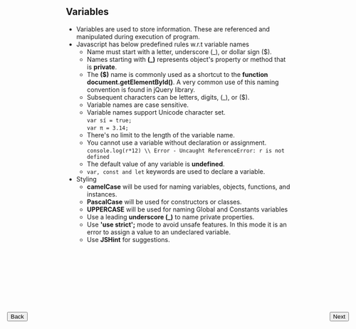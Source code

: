 <input style="position: absolute; top: 20%;left: 10%;" type="button" onclick="location.href='https://rahgadda.github.io/Javascript/Basics/01-Comments.html';" value="Back" />
<input style="position: absolute; top: 20%;right: 10%;" type="button" onclick="location.href='https://rahgadda.github.io/Javascript/Basics/03-DataTypes.html';" value="Next" />
<br/><br/>

## Variables

- Variables are used to store information. These are referenced and manipulated during execution of program.
- Javascript has below predefined rules w.r.t variable names
  - Name must start with a letter, underscore (\_), or dollar sign (\$).
  - Names starting with **(\_)** represents object's property or method that is **private**.
  - The **(\$)** name is commonly used as a shortcut to the **function document.getElementById()**. A very common use of this naming convention is found in jQuery library.
  - Subsequent characters can be letters, digits, (\_), or (\$).
  - Variable names are case sensitive.
  - Variable names support Unicode character set.  
    `var sí = true;`  
    `var π = 3.14;`
  - There's no limit to the length of the variable name.
  - You cannot use a variable without declaration or assignment.  
     `console.log(r*12) \\ Error - Uncaught ReferenceError: r is not defined`
  - The default value of any variable is **undefined**.
  - `var, const and let` keywords are used to declare a variable.
- Styling
  - **camelCase** will be used for naming variables, objects, functions, and instances.
  - **PascalCase** will be used for constructors or classes.
  - **UPPERCASE** will be used for naming Global and Constants variables
  - Use a leading **underscore (\_)** to name private properties.
  - Use **'use strict';** mode to avoid unsafe features. In this mode it is an error to assign a value to an undeclared variable.
  - Use **JSHint** for suggestions.
